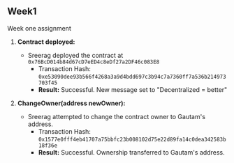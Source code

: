 ## Week1
Week one assignment

1. **Contract deployed:**
   - Sreerag deployed the contract at `0x76BcD014b84d67cD7eED4c8eDf27a2DF46c083E8`
     - Transaction Hash: `0xe53090dee93b566f4268a3a9d4bdd697c3b94c7a7360ff7a536b214973703f45`
     - **Result:** Successful. New message set to "Decentralized = better"

2. **ChangeOwner(address newOwner):**
   - Sreerag attempted to change the contract owner to Gautam's address.
     - Transaction Hash: `0x1577e0fff4eb41707a75bbfc23b008102d75e22d89fa14c0dea342583b18f36e`
     - **Result:** Successful. Ownership transferred to Gautam's address.
